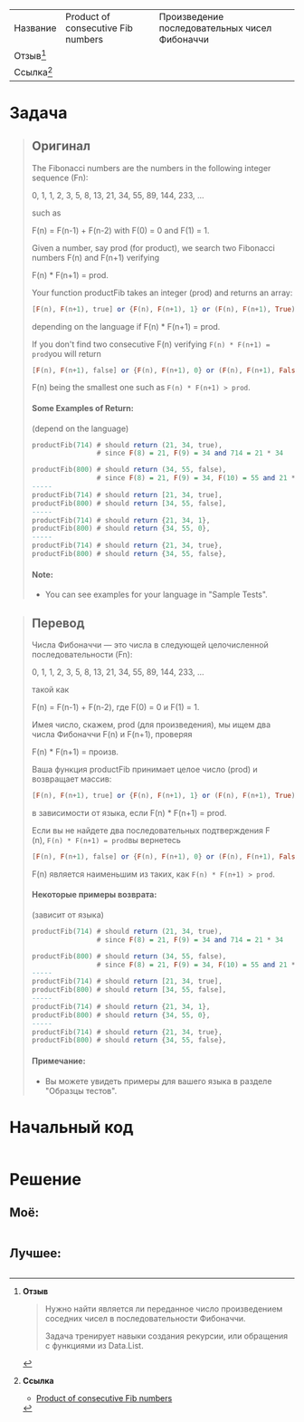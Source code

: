 |                 |                                    |                                               |
| --------------- | ---------------------------------- | --------------------------------------------- |
| Название        | Product of consecutive Fib numbers | Произведение последовательных чисел Фибоначчи | 
| Отзыв[^отзыв]   |                                    |                                               |
| Ссылка[^ссылка] |                                    |                                               |

# Задача

> ## Оригинал
> The Fibonacci numbers are the numbers in the following integer sequence (Fn):
> 
> 0, 1, 1, 2, 3, 5, 8, 13, 21, 34, 55, 89, 144, 233, ...
> 
> such as
> 
> F(n) = F(n-1) + F(n-2) with F(0) = 0 and F(1) = 1.
> 
> Given a number, say prod (for product), we search two Fibonacci numbers F(n) and F(n+1) verifying
> 
> F(n) * F(n+1) = prod.
> 
> Your function productFib takes an integer (prod) and returns an array:
> 
> ```haskell
> [F(n), F(n+1), true] or {F(n), F(n+1), 1} or (F(n), F(n+1), True)
> ```
> 
> depending on the language if F(n) * F(n+1) = prod.
> 
> If you don't find two consecutive F(n) verifying `F(n) * F(n+1) = prod`you will return
> 
> ```haskell
> [F(n), F(n+1), false] or {F(n), F(n+1), 0} or (F(n), F(n+1), False)
> ```
> 
> F(n) being the smallest one such as `F(n) * F(n+1) > prod`.
> 
> #### Some Examples of Return:
> 
> (depend on the language)
> 
> ```haskell
> productFib(714) # should return (21, 34, true), 
>                 # since F(8) = 21, F(9) = 34 and 714 = 21 * 34
> 
> productFib(800) # should return (34, 55, false), 
>                 # since F(8) = 21, F(9) = 34, F(10) = 55 and 21 * 34 < 800 < 34 * 55
> -----
> productFib(714) # should return [21, 34, true], 
> productFib(800) # should return [34, 55, false], 
> -----
> productFib(714) # should return {21, 34, 1}, 
> productFib(800) # should return {34, 55, 0},        
> -----
> productFib(714) # should return {21, 34, true}, 
> productFib(800) # should return {34, 55, false}, 
> ```
> 
> #### Note:
> 
> - You can see examples for your language in "Sample Tests".

> ## Перевод
> Числа Фибоначчи — это числа в следующей целочисленной последовательности (Fn):
> 
> 0, 1, 1, 2, 3, 5, 8, 13, 21, 34, 55, 89, 144, 233, ...
> 
> такой как
> 
> F(n) = F(n-1) + F(n-2), где F(0) = 0 и F(1) = 1.
> 
> Имея число, скажем, prod (для произведения), мы ищем два числа Фибоначчи F(n) и F(n+1), проверяя
> 
> F(n) * F(n+1) = произв.
> 
> Ваша функция productFib принимает целое число (prod) и возвращает массив:
> 
> ```haskell
> [F(n), F(n+1), true] or {F(n), F(n+1), 1} or (F(n), F(n+1), True)
> ```
> 
> в зависимости от языка, если F(n) * F(n+1) = prod.
> 
> Если вы не найдете два последовательных подтверждения F (n), `F(n) * F(n+1) = prod`вы вернетесь
> 
> ```haskell
> [F(n), F(n+1), false] or {F(n), F(n+1), 0} or (F(n), F(n+1), False)
> ```
> 
> F(n) является наименьшим из таких, как `F(n) * F(n+1) > prod`.
> 
> #### Некоторые примеры возврата:
> 
> (зависит от языка)
> 
> ```haskell
> productFib(714) # should return (21, 34, true), 
>                 # since F(8) = 21, F(9) = 34 and 714 = 21 * 34
> 
> productFib(800) # should return (34, 55, false), 
>                 # since F(8) = 21, F(9) = 34, F(10) = 55 and 21 * 34 < 800 < 34 * 55
> -----
> productFib(714) # should return [21, 34, true], 
> productFib(800) # should return [34, 55, false], 
> -----
> productFib(714) # should return {21, 34, 1}, 
> productFib(800) # should return {34, 55, 0},        
> -----
> productFib(714) # should return {21, 34, true}, 
> productFib(800) # should return {34, 55, false}, 
> ```
> 
> #### Примечание:
> 
> - Вы можете увидеть примеры для вашего языка в разделе "Образцы тестов".

# Начальный код

```

```

# Решение

## Моё:

```

```

## Лучшее:

```

```


[^отзыв]:**Отзыв**
	> Нужно найти является ли переданное число произведением соседних чисел в последовательности Фибоначчи.
	> 
	> Задача тренирует навыки создания рекурсии, или обращения с функциями из Data.List.

[^ссылка]: **Ссылка**
	- [Product of consecutive Fib numbers](https://www.codewars.com/kata/5541f58a944b85ce6d00006a)